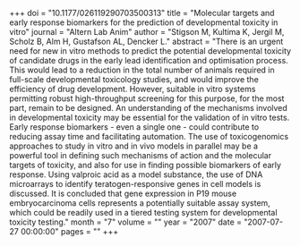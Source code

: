 +++
doi = "10.1177/026119290703500313"
title = "Molecular targets and early response biomarkers for the prediction of developmental toxicity in vitro"
journal = "Altern Lab Anim"
author = "Stigson M, Kultima K, Jergil M, Scholz B, Alm H, Gustafson AL, Dencker L."
abstract = "There is an urgent need for new in vitro methods to predict the potential developmental toxicity of candidate drugs in the early lead identification and optimisation process. This would lead to a reduction in the total number of animals required in full-scale developmental toxicology studies, and would improve the efficiency of drug development. However, suitable in vitro systems permitting robust high-throughput screening for this purpose, for the most part, remain to be designed. An understanding of the mechanisms involved in developmental toxicity may be essential for the validation of in vitro tests. Early response biomarkers - even a single one - could contribute to reducing assay time and facilitating automation. The use of toxicogenomics approaches to study in vitro and in vivo models in parallel may be a powerful tool in defining such mechanisms of action and the molecular targets of toxicity, and also for use in finding possible biomarkers of early response. Using valproic acid as a model substance, the use of DNA microarrays to identify teratogen-responsive genes in cell models is discussed. It is concluded that gene expression in P19 mouse embryocarcinoma cells represents a potentially suitable assay system, which could be readily used in a tiered testing system for developmental toxicity testing."
month = "7"
volume = ""
year = "2007"
date = "2007-07-27 00:00:00"
pages = ""
+++


